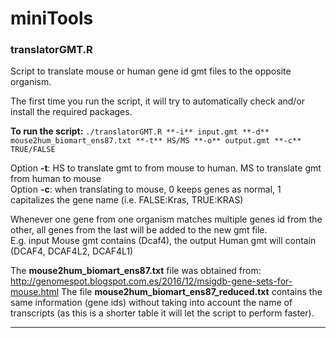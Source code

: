 # miniTools

### translatorGMT.R


Script to translate mouse or human gene id gmt files to the opposite organism. 

The first time you run the script, it will try to automatically check and/or install the required packages.

**To run the script:** ```./translatorGMT.R **-i** input.gmt **-d** mouse2hum_biomart_ens87.txt **-t** HS/MS **-o** output.gmt **-c** TRUE/FALSE```

Option **-t**: HS to translate gmt to from mouse to human. MS to translate gmt from human to mouse  
Option **-c**: when translating to mouse, 0 keeps genes as normal, 1 capitalizes the gene name (i.e. FALSE:Kras, TRUE:KRAS)

Whenever one gene from one organism matches multiple genes id from the other, all genes from the last will be added to the new gmt file.  
E.g. input Mouse gmt contains (Dcaf4), the output Human gmt will contain (DCAF4, DCAF4L2, DCAF4L1)

The **mouse2hum_biomart_ens87.txt** file was obtained from: http://genomespot.blogspot.com.es/2016/12/msigdb-gene-sets-for-mouse.html The file **mouse2hum_biomart_ens87_reduced.txt** contains the same information (gene ids) without taking into account the name of transcripts (as this is a shorter table it will let the script to perform faster).

-------------------------------------------------------------------------------------------------------------------------------
